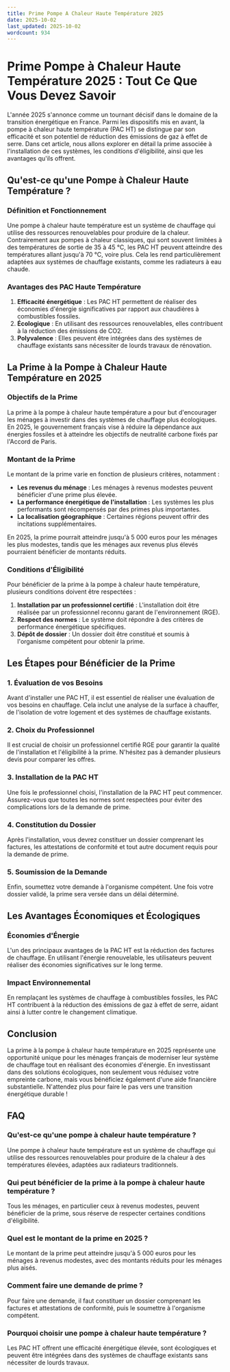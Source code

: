 ```yaml
---
title: Prime Pompe A Chaleur Haute Température 2025
date: 2025-10-02
last_updated: 2025-10-02
wordcount: 934
---
```


# Prime Pompe à Chaleur Haute Température 2025 : Tout Ce Que Vous Devez Savoir

L'année 2025 s'annonce comme un tournant décisif dans le domaine de la transition énergétique en France. Parmi les dispositifs mis en avant, la pompe à chaleur haute température (PAC HT) se distingue par son efficacité et son potentiel de réduction des émissions de gaz à effet de serre. Dans cet article, nous allons explorer en détail la prime associée à l'installation de ces systèmes, les conditions d'éligibilité, ainsi que les avantages qu'ils offrent.

## Qu'est-ce qu'une Pompe à Chaleur Haute Température ?

### Définition et Fonctionnement

Une pompe à chaleur haute température est un système de chauffage qui utilise des ressources renouvelables pour produire de la chaleur. Contrairement aux pompes à chaleur classiques, qui sont souvent limitées à des températures de sortie de 35 à 45 °C, les PAC HT peuvent atteindre des températures allant jusqu'à 70 °C, voire plus. Cela les rend particulièrement adaptées aux systèmes de chauffage existants, comme les radiateurs à eau chaude.

### Avantages des PAC Haute Température

1. **Efficacité énergétique** : Les PAC HT permettent de réaliser des économies d'énergie significatives par rapport aux chaudières à combustibles fossiles.
2. **Écologique** : En utilisant des ressources renouvelables, elles contribuent à la réduction des émissions de CO2.
3. **Polyvalence** : Elles peuvent être intégrées dans des systèmes de chauffage existants sans nécessiter de lourds travaux de rénovation.

## La Prime à la Pompe à Chaleur Haute Température en 2025

### Objectifs de la Prime

La prime à la pompe à chaleur haute température a pour but d'encourager les ménages à investir dans des systèmes de chauffage plus écologiques. En 2025, le gouvernement français vise à réduire la dépendance aux énergies fossiles et à atteindre les objectifs de neutralité carbone fixés par l'Accord de Paris.

### Montant de la Prime

Le montant de la prime varie en fonction de plusieurs critères, notamment :

- **Les revenus du ménage** : Les ménages à revenus modestes peuvent bénéficier d'une prime plus élevée.
- **La performance énergétique de l'installation** : Les systèmes les plus performants sont récompensés par des primes plus importantes.
- **La localisation géographique** : Certaines régions peuvent offrir des incitations supplémentaires.

En 2025, la prime pourrait atteindre jusqu'à 5 000 euros pour les ménages les plus modestes, tandis que les ménages aux revenus plus élevés pourraient bénéficier de montants réduits.

### Conditions d'Éligibilité

Pour bénéficier de la prime à la pompe à chaleur haute température, plusieurs conditions doivent être respectées :

1. **Installation par un professionnel certifié** : L'installation doit être réalisée par un professionnel reconnu garant de l'environnement (RGE).
2. **Respect des normes** : Le système doit répondre à des critères de performance énergétique spécifiques.
3. **Dépôt de dossier** : Un dossier doit être constitué et soumis à l'organisme compétent pour obtenir la prime.

## Les Étapes pour Bénéficier de la Prime

### 1. Évaluation de vos Besoins

Avant d'installer une PAC HT, il est essentiel de réaliser une évaluation de vos besoins en chauffage. Cela inclut une analyse de la surface à chauffer, de l'isolation de votre logement et des systèmes de chauffage existants.

### 2. Choix du Professionnel

Il est crucial de choisir un professionnel certifié RGE pour garantir la qualité de l'installation et l'éligibilité à la prime. N'hésitez pas à demander plusieurs devis pour comparer les offres.

### 3. Installation de la PAC HT

Une fois le professionnel choisi, l'installation de la PAC HT peut commencer. Assurez-vous que toutes les normes sont respectées pour éviter des complications lors de la demande de prime.

### 4. Constitution du Dossier

Après l'installation, vous devrez constituer un dossier comprenant les factures, les attestations de conformité et tout autre document requis pour la demande de prime.

### 5. Soumission de la Demande

Enfin, soumettez votre demande à l'organisme compétent. Une fois votre dossier validé, la prime sera versée dans un délai déterminé.

## Les Avantages Économiques et Écologiques

### Économies d'Énergie

L'un des principaux avantages de la PAC HT est la réduction des factures de chauffage. En utilisant l'énergie renouvelable, les utilisateurs peuvent réaliser des économies significatives sur le long terme.

### Impact Environnemental

En remplaçant les systèmes de chauffage à combustibles fossiles, les PAC HT contribuent à la réduction des émissions de gaz à effet de serre, aidant ainsi à lutter contre le changement climatique.

## Conclusion

La prime à la pompe à chaleur haute température en 2025 représente une opportunité unique pour les ménages français de moderniser leur système de chauffage tout en réalisant des économies d'énergie. En investissant dans des solutions écologiques, non seulement vous réduisez votre empreinte carbone, mais vous bénéficiez également d'une aide financière substantielle. N'attendez plus pour faire le pas vers une transition énergétique durable !

## FAQ

### Qu'est-ce qu'une pompe à chaleur haute température ?

Une pompe à chaleur haute température est un système de chauffage qui utilise des ressources renouvelables pour produire de la chaleur à des températures élevées, adaptées aux radiateurs traditionnels.

### Qui peut bénéficier de la prime à la pompe à chaleur haute température ?

Tous les ménages, en particulier ceux à revenus modestes, peuvent bénéficier de la prime, sous réserve de respecter certaines conditions d'éligibilité.

### Quel est le montant de la prime en 2025 ?

Le montant de la prime peut atteindre jusqu'à 5 000 euros pour les ménages à revenus modestes, avec des montants réduits pour les ménages plus aisés.

### Comment faire une demande de prime ?

Pour faire une demande, il faut constituer un dossier comprenant les factures et attestations de conformité, puis le soumettre à l'organisme compétent.

### Pourquoi choisir une pompe à chaleur haute température ?

Les PAC HT offrent une efficacité énergétique élevée, sont écologiques et peuvent être intégrées dans des systèmes de chauffage existants sans nécessiter de lourds travaux.